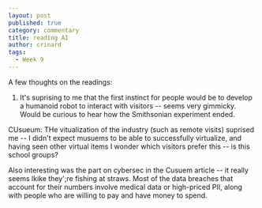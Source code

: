 ```yaml
---
layout: post
published: true
category: commentary
title: reading AI
author: crinard
tags:
  - Week 9
---
```

A few thoughts on the readings:
1. It's suprising to me that the first instinct for people would be to develop a humanoid robot to interact with visitors -- seems very gimmicky. Would be curious to hear how the Smithsonian experiment ended. 

CUsueum:
THe vitualization of the industry (such as remote visits) suprised me -- I didn't expect musuems to be able to successfully virtualize, and having seen other virtual items I wonder which visitors prefer this -- is this school groups?

Also interesting was the part on cybersec in the Cusuem article -- it really seems lkike they';re fishing at straws. Most of the data breaches that account for their numbers involve medical data or high-priced PII, along with people who are willing to pay and have money to spend.